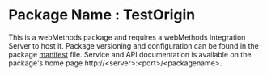 # Package Name : TestOrigin
This is a webMethods package and requires a webMethods Integration Server to host it. Package versioning and configuration can be found in the package [manifest](./TestOrigin/manifest.v3) file. Service and API documentation is available on the package's home page http://&lt;server&gt;:&lt;port&gt;/&lt;packagename>.